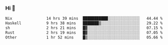 ### Hi 👋

<!--START_SECTION:waka-->

```txt
Nix               14 hrs 39 mins  ███████████░░░░░░░░░░░░░░   44.44 %
Haskell           9 hrs 38 mins   ███████▒░░░░░░░░░░░░░░░░░   29.22 %
sh                2 hrs 21 mins   █▓░░░░░░░░░░░░░░░░░░░░░░░   07.15 %
Rust              2 hrs 19 mins   █▓░░░░░░░░░░░░░░░░░░░░░░░   07.05 %
Other             1 hr 52 mins    █▒░░░░░░░░░░░░░░░░░░░░░░░   05.66 %
```

<!--END_SECTION:waka-->
